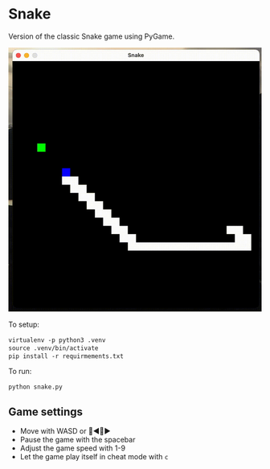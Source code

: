 # Snake
Version of the classic Snake game using PyGame.

![Screenshot of the game](snake.gif)

To setup:
```
virtualenv -p python3 .venv
source .venv/bin/activate
pip install -r requirmements.txt
```

To run:
```
python snake.py
```

## Game settings
- Move with WASD or 🔼◀️🔽▶️
- Pause the game with the spacebar
- Adjust the game speed with 1-9
- Let the game play itself in cheat mode with `c`
